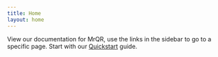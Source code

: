 ```yaml
---
title: Home
layout: home
---
```


View our documentation for MrQR, use the links in the sidebar to go to a specific page. Start with our [Quickstart](/quickstart.html) guide.
